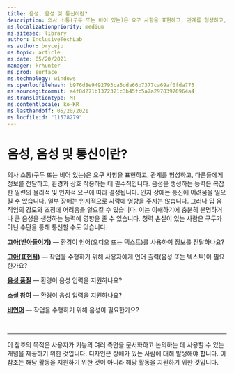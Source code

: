 ```yaml
---
title: 음성, 음성 및 통신이란?
description: 의사 소통(구두 또는 비어 있는)은 요구 사항을 표현하고, 관계를 형성하고, 다른들에게 정보를 전달하고, 환경과 상호 작용하는 데 필수적입니다.
ms.localizationpriority: medium
ms.sitesec: library
author: InclusiveTechLab
ms.author: brycejo
ms.topic: article
ms.date: 05/20/2021
manager: krhunter
ms.prod: surface
ms.technology: windows
ms.openlocfilehash: b976d8e9492793ca5dda66b7377ca69af0fda775
ms.sourcegitcommit: a4f8d271b1372321c3b45fc5a7a29703976964a4
ms.translationtype: MT
ms.contentlocale: ko-KR
ms.lasthandoff: 05/20/2021
ms.locfileid: "11578279"
---
```

# <a name="what-is-voice-speech-and-communication"></a>음성, 음성 및 통신이란?

의사 소통(구두 또는 비어 있는)은 요구 사항을 표현하고, 관계를 형성하고, 다른들에게 정보를 전달하고, 환경과 상호 작용하는 데 필수적입니다. 음성을 생성하는 능력은 복잡한 일련의 물리적 및 인지적 요구에 따라 결정됩니다. 인지 장애는 통신에 어려움을 일으킬 수 있습니다. 일부 장애는 인지적으로 사람에 영향을 주지는 않습니다. 그러나 입 움직임의 강도와 조정에 어려움을 일으킬 수 있습니다. 이는 이해하기에 충분히 분명하거나 큰 음성을 생성하는 능력에 영향을 줄 수 있습니다. 청력 손실이 있는 사람은 구두가 아닌 수단을 통해 통신할 수도 있습니다.

**[고아(받아들이기)](voice-speech-communication-aphasia-receptive.md)** &mdash; 환경이 언어(오디오 또는 텍스트)를 사용하여 정보를 전달하나요?

**[고아(표현적)](voice-speech-communication-aphasia-expressive.md)** &mdash; 작업을 수행하기 위해 사용자에게 언어 출력(음성 또는 텍스트)이 필요한가요?

**[음성 품질](voice-speech-communication-speech-quality.md)** &mdash; 환경이 음성 입력을 지원하나요?

**[소셜 참여](voice-speech-communication-social-participation.md)** &mdash; 환경이 음성 입력을 지원하나요?

**[비언어](voice-speech-communication-non-verbal.md)** &mdash; 작업을 수행하기 위해 음성이 필요한가요?

&nbsp;

[comment]: # (Footer 문)
___
이 참조의 목적은 사용자가 기능의 여러 측면을 문서화하고 논의하는 데 사용할 수 있는 개념을 제공하기 위한 것입니다. 디자인은 장애가 있는 사람에 대해 발생해야 합니다. 이 참조는 해당 활동을 지원하기 위한 것이 아니라 해당 활동을 지원하기 위한 것입니다. 